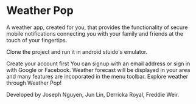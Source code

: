 # Weather Pop
A weather app, created for you, that provides the functionality of secure mobile notifications connecting you with your family and friends at the touch of your fingertips.
 
 
 Clone the project and run it in android stuido's emulator.
 
 Create your account first
 You can signup with an email address or sign in with Google or Facebook. 
 Weather forecast will be displayed in your area and many features are incoporated in the menu toolbar. 
 Explore weather through Weather Pop!
 
 Developed by Joseph Nguyen, Jun Lin, Derricka Royal, Freddie Weir.
 
 
 
